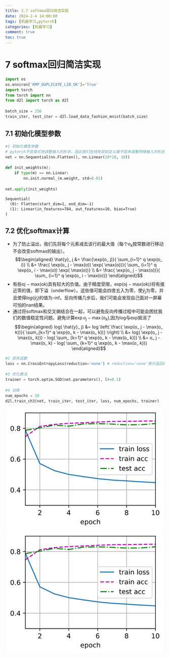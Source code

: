```yaml
---
title: 2.7 softmax回归简洁实现
date: 2024-2-4 14:00:00
tags: [机器学习,pytorch]
categories: [机器学习]
comment: true
toc: true
---
```

#  
<!--more-->
# 7 softmax回归简洁实现


```python
import os
os.environ['KMP_DUPLICATE_LIB_OK']='True'
import torch
from torch import nn
from d2l import torch as d2l

batch_size = 256
train_iter, test_iter = d2l.load_data_fashion_mnist(batch_size)
```

## 7.1 初始化模型参数



```python
#1 初始化模型参数
# pytorch不会隐式地调整输入的形状，因此我们在线性层前定义展平层来调整网络输入的形状
net = nn.Sequential(nn.Flatten(), nn.Linear(28*28, 10))

def init_weights(m):
    if type(m) == nn.Linear:
        nn.init.normal_(m.weight, std=0.01)

net.apply(init_weights)
```




    Sequential(
      (0): Flatten(start_dim=1, end_dim=-1)
      (1): Linear(in_features=784, out_features=10, bias=True)
    )



## 7.2 优化softmax计算
- 为了防止溢出，我们先将每个元素减去该行的最大值（每个$o_k$按常数进行移动不会改变softmax的输出）。$$\begin{aligned} \hat{y}_ j &= \frac{\exp(o_ j)}{ \sum_{i=1}^ q \exp(o_ i)} \\ &= \frac{ \exp(o_ j - \max(o)) \exp( \max(o))}{ \sum_ {i=1}^ q \exp(o_ i - \max(o)) \exp( \max(o))} \\ &= \frac{ \exp(o_ j - \max(o))}{ \sum_ {i=1}^ q \exp(o_ i - \max(o))} \end{aligned}$$
- 有些oj − max(ok)具有较大的负值。由于精度受限，exp(oj − max(ok))将有接近零的值，即下溢（underflow）。这些值可能会四舍五入为零，使$\hat{y}_ j$为零，并且使得$log(\hat{y}_ j )$的值为-inf。反向传播几步后，我们可能会发现自己面对一屏幕可怕的nan结果。
- 通过将softmax和交叉熵结合在一起，可以避免反向传播过程中可能会困扰我们的数值稳定性问题。避免计算$\exp{o_j-\max(o_k)}$,因为log与exp抵消了
 $$\begin{aligned} log( \hat{y}_ j) &= log \left( \frac{ \exp(o_ j - \max(o_ k))}{ \sum_{k=1}^ q \exp(o_ k - \max(o_ k))} \right) \\ &= log( \exp(o_ j -  \max(o_ k))) - log( \sum_ {k=1}^ q \exp(o_ k -  \max(o_ k))) \\ &= o_ j - \max(o_ k) - log( \sum_ {k=1}^ q \exp(o_ k - \max(o_ k))) \end{aligned}$$



```python
#2 损失函数
loss = nn.CrossEntropyLoss(reduction='none') # reduction='none'表示返回每个样本的损失

#3 优化算法
trainer = torch.optim.SGD(net.parameters(), lr=0.1)

#4 训练
num_epochs = 10
d2l.train_ch3(net, train_iter, test_iter, loss, num_epochs, trainer)
```


    
![svg](7_softmax_realize_simple_files/7_softmax_realize_simple_5_0.svg)
![](img/deeplearning/code/pytorch/2_linear_neural_network/7_softmax_realize_simple_files/7_softmax_realize_simple_5_0.svg)
    

